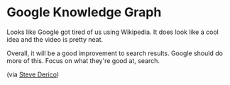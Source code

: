 # Google Knowledge Graph

Looks like Google got tired of us using Wikipedia. It does look like a cool idea and the video is pretty neat.

Overall, it will be a good improvement to search results. Google should do more of this. Focus on what they're good at, search.

(via [Steve Derico](http://twitter.com/stevederico))
